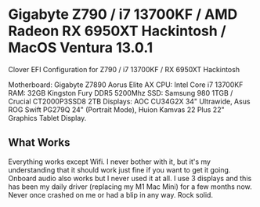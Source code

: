 # Gigabyte Z790 / i7 13700KF / AMD Radeon RX 6950XT Hackintosh / MacOS Ventura 13.0.1
Clover EFI Configuration for Z790 / i7 13700KF / RX 6950XT Hackintosh

Motherboard: Gigabyte Z7890 Aorus Elite AX
CPU: Intel Core i7 13700KF
RAM: 32GB Kingston Fury DDR5 5200Mhz
SSD: Samsung 980 1TGB / Crucial CT2000P3SSD8 2TB
Displays: AOC CU34G2X 34" Ultrawide, Asus ROG Swift PG279Q 24" (Portrait Mode), Huion Kamvas 22 Plus 22" Graphics Tablet Display.


What Works
---

Everything works except Wifi. I never bother with it, but it's my understanding that it should work just fine if you want to get it going.
Onboard audio also works but I never used it at all. I use 3 displays and this has been my daily driver (replacing my M1 Mac Mini) for a few months now. Never once crashed on me or had a blip in any way. Rock solid.



